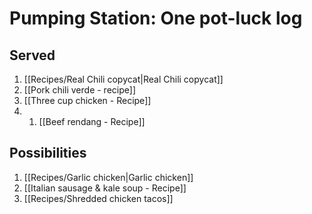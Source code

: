 # Pumping Station: One pot-luck log
## Served
1. [[Recipes/Real Chili copycat|Real Chili copycat]]
2. [[Pork chili verde - recipe]]
3. [[Three cup chicken - Recipe]]
4. 1. [[Beef rendang - Recipe]]
## Possibilities
1. [[Recipes/Garlic chicken|Garlic chicken]]
2. [[Italian sausage & kale soup - Recipe]]
3. [[Recipes/Shredded chicken tacos]]